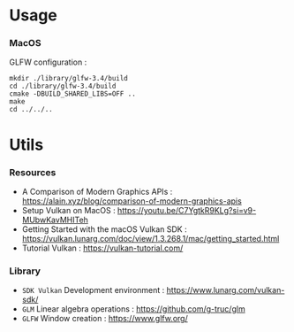 # Usage

### MacOS

GLFW configuration :

``` shell
mkdir ./library/glfw-3.4/build
cd ./library/glfw-3.4/build
cmake -DBUILD_SHARED_LIBS=OFF ..
make
cd ../../..
```

# Utils

### Resources

- A Comparison of Modern Graphics APIs : https://alain.xyz/blog/comparison-of-modern-graphics-apis
- Setup Vulkan on MacOS : https://youtu.be/C7YgtkR9KLg?si=v9-MUbwKavMHITeh
- Getting Started with the macOS Vulkan SDK : https://vulkan.lunarg.com/doc/view/1.3.268.1/mac/getting_started.html
- Tutorial Vulkan : https://vulkan-tutorial.com/

### Library

- `SDK Vulkan` Development environment : https://www.lunarg.com/vulkan-sdk/
- `GLM` Linear algebra operations : https://github.com/g-truc/glm
- `GLFW` Window creation : https://www.glfw.org/
